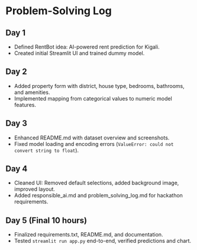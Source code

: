 # Problem-Solving Log

## Day 1
- Defined RentBot idea: AI-powered rent prediction for Kigali.
- Created initial Streamlit UI and trained dummy model.

## Day 2
- Added property form with district, house type, bedrooms, bathrooms, and amenities.
- Implemented mapping from categorical values to numeric model features.

## Day 3
- Enhanced README.md with dataset overview and screenshots.
- Fixed model loading and encoding errors (`ValueError: could not convert string to float`).

## Day 4
- Cleaned UI: Removed default selections, added background image, improved layout.
- Added responsible_ai.md and problem_solving_log.md for hackathon requirements.

## Day 5 (Final 10 hours)
- Finalized requirements.txt, README.md, and documentation.
- Tested `streamlit run app.py` end-to-end, verified predictions and chart.
